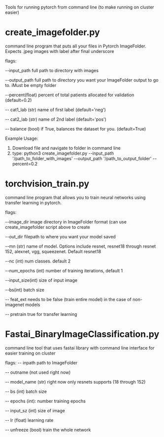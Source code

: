 Tools for running pytorch from command line (to make running on cluster easier)

# create_imagefolder.py
command line program that puts all your files in Pytorch ImageFolder.  Expects .jpeg images with label after final underscore

flags:

--input_path      full path to directory with images

--output_path     full path to directory you want your ImageFolder output to go to. iMust be empty folder

--percent(float)  percent of total patients allocated for validation (default=0.2)

-- cat1_lab (str) name of first label (default='neg')

-- cat2_lab (str) name of 2nd label (default='pos')

-- balance (bool) if True, balances the dataset for you.  (default=True)

Example Usage:
1) Download file and navigate to folder in command line
2) type:
python3 create_imagefolder.py --input_path '/path_to_folder_with_images' --output_path '/path_to_output_folder' --percent=0.2

# torchvision_train.py
command line program that allows you to train neural networks using transfer learning in pytorch.

flags:


--image_dir        image directory in ImageFolder format (can use create_imagefolder script above to create

--out_dir          filepath to where you want your model saved

--mn (str)        name of model.  Options include resnet, resnet18 through resnet 152, alexnet, vgg, squeezenet.  Default resnet18

--nc (int)         num classes.  default 2

--num_epochs (int) number of training iterations, default 1

--input_size(int) size of input image

--bs(int)          batch size

-- feat_ext        needs to be false (train entire model) in the case of non-imagenet models

-- pretrain        true for transfer learning


# Fastai_BinaryImageClassification.py
command line tool that uses fastai library with command line interface for easier training on cluster

flags:
-- inpath path to ImageFolder 

-- outname (not used right now)

-- model_name (str) right now only resnets supports (18 through 152)

-- bs (int) batch size

-- epochs (int): number training epochs

-- input_sz (int) size of image

-- lr (float) learning rate

-- unfreeze (bool) train the whole network
